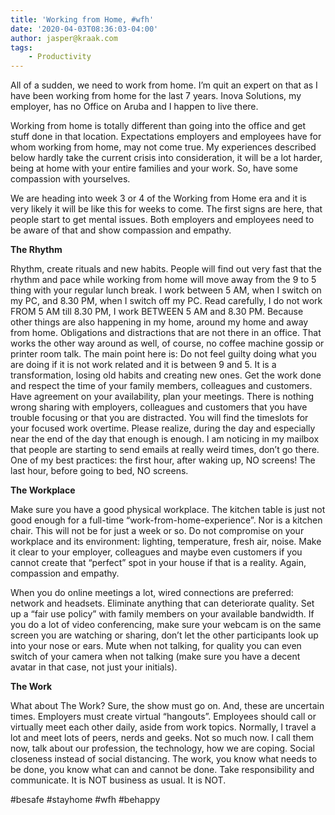 ```yaml
---
title: 'Working from Home, #wfh'
date: '2020-04-03T08:36:03-04:00'
author: jasper@kraak.com
tags:
    - Productivity
---
```


All of a sudden, we need to work from home. I’m quit an expert on that as I have been working from home for the last 7 years. Inova Solutions, my employer, has no Office on Aruba and I happen to live there.

Working from home is totally different than going into the office and get stuff done in that location. Expectations employers and employees have for whom working from home, may not come true. My experiences described below hardly take the current crisis into consideration, it will be a lot harder, being at home with your entire families and your work. So, have some compassion with yourselves.

We are heading into week 3 or 4 of the Working from Home era and it is very likely it will be like this for weeks to come. The first signs are here, that people start to get mental issues. Both employers and employees need to be aware of that and show compassion and empathy.

**The Rhythm**

Rhythm, create rituals and new habits. People will find out very fast that the rhythm and pace while working from home will move away from the 9 to 5 thing with your regular lunch break. I work between 5 AM, when I switch on my PC, and 8.30 PM, when I switch off my PC. Read carefully, I do not work FROM 5 AM till 8.30 PM, I work BETWEEN 5 AM and 8.30 PM. Because other things are also happening in my home, around my home and away from home. Obligations and distractions that are not there in an office. That works the other way around as well, of course, no coffee machine gossip or printer room talk. The main point here is: Do not feel guilty doing what you are doing if it is not work related and it is between 9 and 5. It is a transformation, losing old habits and creating new ones. Get the work done and respect the time of your family members, colleagues and customers. Have agreement on your availability, plan your meetings. There is nothing wrong sharing with employers, colleagues and customers that you have trouble focusing or that you are distracted. You will find the timeslots for your focused work overtime. Please realize, during the day and especially near the end of the day that enough is enough. I am noticing in my mailbox that people are starting to send emails at really weird times, don’t go there. One of my best practices: the first hour, after waking up, NO screens! The last hour, before going to bed, NO screens.

**The Workplace**

Make sure you have a good physical workplace. The kitchen table is just not good enough for a full-time “work-from-home-experience”. Nor is a kitchen chair. This will not be for just a week or so. Do not compromise on your workplace and its environment: lighting, temperature, fresh air, noise. Make it clear to your employer, colleagues and maybe even customers if you cannot create that “perfect” spot in your house if that is a reality. Again, compassion and empathy.

When you do online meetings a lot, wired connections are preferred: network and headsets. Eliminate anything that can deteriorate quality. Set up a “fair use policy” with family members on your available bandwidth. If you do a lot of video conferencing, make sure your webcam is on the same screen you are watching or sharing, don’t let the other participants look up into your nose or ears. Mute when not talking, for quality you can even switch of your camera when not talking (make sure you have a decent avatar in that case, not just your initials).

**The Work**

What about The Work? Sure, the show must go on. And, these are uncertain times. Employers must create virtual “hangouts”. Employees should call or virtually meet each other daily, aside from work topics. Normally, I travel a lot and meet lots of peers, nerds and geeks. Not so much now. I call them now, talk about our profession, the technology, how we are coping. Social closeness instead of social distancing. The work, you know what needs to be done, you know what can and cannot be done. Take responsibility and communicate. It is NOT business as usual. It is NOT.

\#besafe #stayhome #wfh #behappy